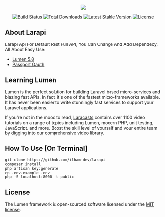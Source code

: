 <p align="center"><img src="https://ilham-dev.github.io/images/ilham-sabar.png"></p>

<p align="center">
<a href="https://travis-ci.org/laravel/framework"><img src="https://travis-ci.org/laravel/framework.svg" alt="Build Status"></a>
<a href="https://packagist.org/packages/laravel/framework"><img src="https://poser.pugx.org/laravel/framework/d/total.svg" alt="Total Downloads"></a>
<a href="https://packagist.org/packages/laravel/framework"><img src="https://poser.pugx.org/laravel/framework/v/stable.svg" alt="Latest Stable Version"></a>
<a href="https://packagist.org/packages/laravel/framework"><img src="https://poser.pugx.org/laravel/framework/license.svg" alt="License"></a>
</p>

## About Larapi

Larapi Api For Default Rest Full API, You Can Change And Add Dependecy, All About Easy Use:

-   [Lumen 5.8](https://lumen.laravel.com/docs/5.8)
-   [Passport Oauth](https://github.com/dusterio/lumen-passport)

## Learning Lumen

Lumen is the perfect solution for building Laravel based micro-services and blazing fast APIs. In fact, it's one of the fastest micro-frameworks available. It has never been easier to write stunningly fast services to support your Laravel applications.

If you're not in the mood to read, [Laracasts](https://laracasts.com) contains over 1100 video tutorials on a range of topics including Lumen, modern PHP, unit testing, JavaScript, and more. Boost the skill level of yourself and your entire team by digging into our comprehensive video library.

## How To Use [On Terminal]

    git clone https://github.com/ilham-dev/larapi
    composer install
    php artisan key:generate
    cp .env.example .env
    php -S localhost:8000 -t public

## License

The Lumen framework is open-sourced software licensed under the [MIT license](https://opensource.org/licenses/MIT).

